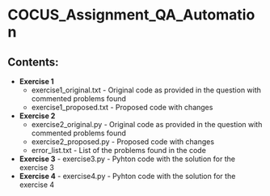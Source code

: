 # COCUS_Assignment_QA_Automation

## Contents:
  * **Exercise 1** 
    * exercise1_original.txt - Original code as provided in the question with commented problems found
    * exercise1_proposed.txt - Proposed code with changes
  * **Exercise 2** 
    * exercise2_original.py - Original code as provided in the question with commented problems found
    * exercise2_proposed.py - Proposed code with changes
    * error_list.txt - List of the problems found in the code
  * **Exercise 3** - exercise3.py - Pyhton code with the solution for the exercise 3
  * **Exercise 4** - exercise4.py - Pyhton code with the solution for the exercise 4
